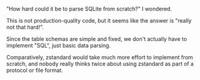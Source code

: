 "How hard could it be to parse SQLite from scratch?" I wondered.

This is not production-quality code, but it seems like the answer is "really not that hard!".

Since the table schemas are simple and fixed, we don't actually have to implement "SQL", just basic data parsing.

Comparatively, zstandard would take much more effort to implement from scratch, and nobody really thinks twice about using zstandard as part of a protocol or file format.

